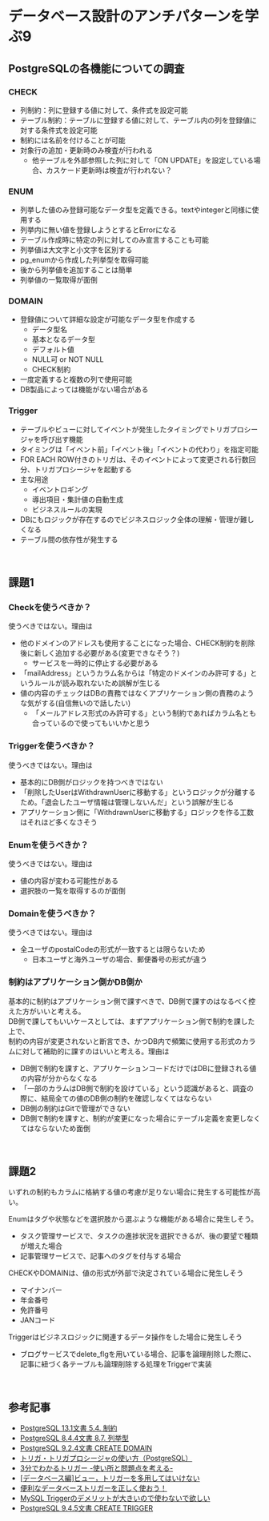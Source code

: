 # データベース設計のアンチパターンを学ぶ9

## PostgreSQLの各機能についての調査
### CHECK
- 列制約：列に登録する値に対して、条件式を設定可能
- テーブル制約：テーブルに登録する値に対して、テーブル内の列を登録値に対する条件式を設定可能
- 制約には名前を付けることが可能
- 対象行の追加・更新時のみ検査が行われる
  - 他テーブルを外部参照した列に対して「ON UPDATE」を設定している場合、カスケード更新時は検査が行われない？

### ENUM
- 列挙した値のみ登録可能なデータ型を定義できる。textやintegerと同様に使用する
- 列挙内に無い値を登録しようとするとErrorになる
- テーブル作成時に特定の列に対してのみ宣言することも可能
- 列挙値は大文字と小文字を区別する
- pg_enumから作成した列挙型を取得可能
- 後から列挙値を追加することは簡単
- 列挙値の一覧取得が面倒

### DOMAIN
- 登録値について詳細な設定が可能なデータ型を作成する
  - データ型名
  - 基本となるデータ型
  - デフォルト値
  - NULL可 or NOT NULL
  - CHECK制約
- 一度定義すると複数の列で使用可能
- DB製品によっては機能がない場合がある

### Trigger
- テーブルやビューに対してイベントが発生したタイミングでトリガプロシージャを呼び出す機能
- タイミングは「イベント前」「イベント後」「イベントの代わり」を指定可能
- FOR EACH ROW付きのトリガは、そのイベントによって変更される行数回分、トリガプロシージャを起動する
- 主な用途
  - イベントロギング
  - 導出項目・集計値の自動生成
  - ビジネスルールの実現
- DBにもロジックが存在するのでビジネスロジック全体の理解・管理が難しくなる
- テーブル間の依存性が発生する

<br>

## 課題1

### Checkを使うべきか？
使うべきではない。理由は
- 他のドメインのアドレスも使用することになった場合、CHECK制約を削除後に新しく追加する必要がある(変更できなそう？)
  - サービスを一時的に停止する必要がある
- 「mailAddress」というカラム名からは「特定のドメインのみ許可する」というルールが読み取れないため誤解が生じる
- 値の内容のチェックはDBの責務ではなくアプリケーション側の責務のような気がする(自信無いので話したい)
  - 「メールアドレス形式のみ許可する」という制約であればカラム名とも合っているので使ってもいいかと思う

### Triggerを使うべきか？
使うべきではない。理由は
- 基本的にDB側がロジックを持つべきではない
- 「削除したUserはWithdrawnUserに移動する」というロジックが分離するため。「退会したユーザ情報は管理しないんだ」という誤解が生じる
- アプリケーション側に「WithdrawnUserに移動する」ロジックを作る工数はそれほど多くなさそう

### Enumを使うべきか？
使うべきではない。理由は
- 値の内容が変わる可能性がある
- 選択肢の一覧を取得するのが面倒

### Domainを使うべきか？
使うべきではない。理由は
-  全ユーザのpostalCodeの形式が一致するとは限らないため
   -  日本ユーザと海外ユーザの場合、郵便番号の形式が違う

### 制約はアプリケーション側かDB側か
基本的に制約はアプリケーション側で課すべきで、DB側で課すのはなるべく控えた方がいいと考える。  
DB側で課してもいいケースとしては、まずアプリケーション側で制約を課した上で、  
制約の内容が変更されないと断言でき、かつDB内で頻繁に使用する形式のカラムに対して補助的に課すのはいいと考える。理由は  
- DB側で制約を課すと、アプリケーションコードだけではDBに登録される値の内容が分からなくなる
- 「一部のカラムはDB側で制約を設けている」という認識があると、調査の際に、結局全ての値のDB側の制約を確認しなくてはならない
- DB側の制約はGitで管理ができない
- DB側で制約を課すと、制約が変更になった場合にテーブル定義を変更しなくてはならないため面倒

<br>

## 課題2
いずれの制約もカラムに格納する値の考慮が足りない場合に発生する可能性が高い。  

Enumはタグや状態などを選択肢から選ぶような機能がある場合に発生しそう。
- タスク管理サービスで、タスクの進捗状況を選択できるが、後の要望で種類が増えた場合
- 記事管理サービスで、記事へのタグを付与する場合

CHECKやDOMAINは、値の形式が外部で決定されている場合に発生しそう
- マイナンバー
- 年金番号
- 免許番号
- JANコード

Triggerはビジネスロジックに関連するデータ操作をした場合に発生しそう
- ブログサービスでdelete_flgを用いている場合、記事を論理削除した際に、記事に紐づく各テーブルも論理削除する処理をTriggerで実装

<br>

## 参考記事
- [PostgreSQL 13.1文書 5.4. 制約](https://www.postgresql.jp/document/13/html/ddl-constraints.html)
- [PostgreSQL 8.4.4文書 8.7. 列挙型](https://www.postgresql.jp/document/8.4/html/datatype-enum.html)
- [PostgreSQL 9.2.4文書 CREATE DOMAIN](https://www.postgresql.jp/docs/9.2/sql-createdomain.html)
- [トリガ・トリガプロシージャの使い方（PostgreSQL）](https://qiita.com/jiyu58546526/items/7a9b0dafce961466ba7d#:~:text=%E3%83%88%E3%83%AA%E3%82%AC%E3%81%A8%E3%81%AF%E3%80%81%E3%81%82%E3%82%8B%E3%83%86%E3%83%BC%E3%83%96%E3%83%AB,%E3%82%82%E3%81%AE%EF%BC%89%E3%82%92%E5%91%BC%E3%81%B3%E5%87%BA%E3%81%99%E6%A9%9F%E8%83%BD%E3%81%A7%E3%81%99%E3%80%82)
- [3分でわかるトリガー -使い所と問題点を考える-](https://qiita.com/wanko5296/items/fa3620c48196acbd3ab6)
- [[データベース編]ビュー，トリガーを多用してはいけない](https://xtech.nikkei.com/it/article/COLUMN/20071126/287920/)
- [便利なデータベーストリガーを正しく使おう！](https://blog.recruit.co.jp/rmp/server-side/post-17798/)
- [MySQL Triggerのデメリットが大きいので使わないで欲しい](https://www.banana-juice.com/tech/articles/mysql/trigger-demerit)
- [PostgreSQL 9.4.5文書 CREATE TRIGGER](https://www.postgresql.jp/docs/9.4/sql-createtrigger.html)
